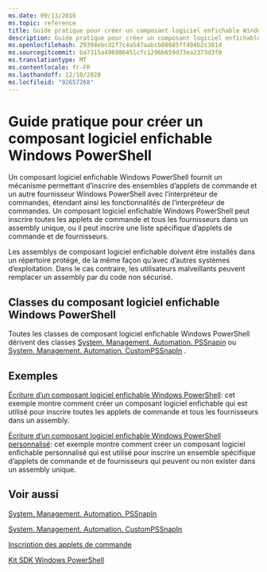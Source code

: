 ```yaml
---
ms.date: 09/13/2016
ms.topic: reference
title: Guide pratique pour créer un composant logiciel enfichable Windows PowerShell
description: Guide pratique pour créer un composant logiciel enfichable Windows PowerShell
ms.openlocfilehash: 29394ebcd2f7c4a547aabcb88685ff494b2c381d
ms.sourcegitcommit: ba7315a496986451cfc1296b659d73ea2373d3f0
ms.translationtype: MT
ms.contentlocale: fr-FR
ms.lasthandoff: 12/10/2020
ms.locfileid: "92657268"
---
```

# <a name="how-to-create-a-windows-powershell-snap-in"></a>Guide pratique pour créer un composant logiciel enfichable Windows PowerShell

Un composant logiciel enfichable Windows PowerShell fournit un mécanisme permettant d’inscrire des ensembles d’applets de commande et un autre fournisseur Windows PowerShell avec l’interpréteur de commandes, étendant ainsi les fonctionnalités de l’interpréteur de commandes. Un composant logiciel enfichable Windows PowerShell peut inscrire toutes les applets de commande et tous les fournisseurs dans un assembly unique, ou il peut inscrire une liste spécifique d’applets de commande et de fournisseurs.

Les assemblys de composant logiciel enfichable doivent être installés dans un répertoire protégé, de la même façon qu’avec d’autres systèmes d’exploitation. Dans le cas contraire, les utilisateurs malveillants peuvent remplacer un assembly par du code non sécurisé.

## <a name="windows-powershell-snap-in-classes"></a>Classes du composant logiciel enfichable Windows PowerShell

Toutes les classes de composant logiciel enfichable Windows PowerShell dérivent des classes [System. Management. Automation. PSSnapin](/dotnet/api/System.Management.Automation.PSSnapIn) ou [System. Management. Automation. CustomPSSnapIn](/dotnet/api/System.Management.Automation.CustomPSSnapIn) .

## <a name="examples"></a>Exemples

[Écriture d’un composant logiciel enfichable Windows PowerShell](./writing-a-windows-powershell-snap-in.md): cet exemple montre comment créer un composant logiciel enfichable qui est utilisé pour inscrire toutes les applets de commande et tous les fournisseurs dans un assembly.

[Écriture d’un composant logiciel enfichable Windows PowerShell personnalisé](./writing-a-custom-windows-powershell-snap-in.md): cet exemple montre comment créer un composant logiciel enfichable personnalisé qui est utilisé pour inscrire un ensemble spécifique d’applets de commande et de fournisseurs qui peuvent ou non exister dans un assembly unique.

## <a name="see-also"></a>Voir aussi

[System. Management. Automation. PSSnapIn](/dotnet/api/System.Management.Automation.PSSnapIn)

[System. Management. Automation. CustomPSSnapIn](/dotnet/api/System.Management.Automation.CustomPSSnapIn)

[Inscription des applets de commande](./registering-cmdlets.md)

[Kit SDK Windows PowerShell](../windows-powershell-reference.md)
